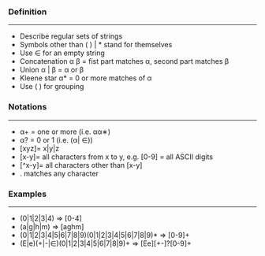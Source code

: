 ### Definition
___
- Describe regular sets of strings
- Symbols other than ( ) | * stand for themselves
- Use ∈ for an empty string
- Concatenation α β = fist part matches α, second part matches β
- Union α | β = α or β
- Kleene star α* = 0 or more matches of α
- Use ( ) for grouping

### Notations
---
- α+ = one or more (i.e. αα∗) 
- α? = 0 or 1 (i.e. (α| ∈)) 
- \[xyz\]= x|y|z 
- \[x-y\]= all characters from x to y, e.g. \[0-9\] = all ASCII digits 
- \[^x-y\]= all characters other than \[x-y\] 
- . matches any character

### Examples
---
- (0|1|2|3|4) => \[0-4\] 
- (a|g|h|m) => \[aghm\] 
- (0|1|2|3|4|5|6|7|8|9)(0|1|2|3|4|5|6|7|8|9)* => \[0-9\]+ 
- (E|e)(+|-|∈)(0|1|2|3|4|5|6|7|8|9)+ => \[Ee\]\[+-\]?\[0-9\]+